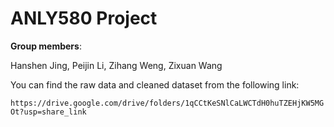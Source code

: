 # ANLY580 Project
**Group members**:

Hanshen Jing, Peijin Li, Zihang Weng, Zixuan Wang

You can find the raw data and cleaned dataset from the following link:

`https://drive.google.com/drive/folders/1qCCtKeSNlCaLWCTdH0huTZEHjKW5MGOt?usp=share_link`